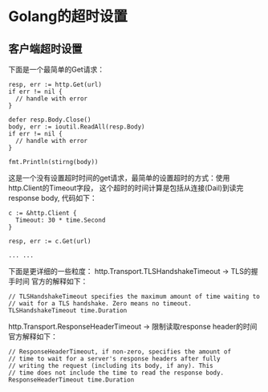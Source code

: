 # Golang的超时设置

## 客户端超时设置
下面是一个最简单的Get请求：
```
resp, err := http.Get(url)
if err != nil {
  // handle with error
} 

defer resp.Body.Close()
body, err := ioutil.ReadAll(resp.Body)
if err != nil {
  // handle with error
}

fmt.Println(stirng(body))
```
这是一个没有设置超时时间的get请求，最简单的设置超时的方式：使用http.Client的Timeout字段， 这个超时的时间计算是包括从连接(Dail)到读完response body, 代码如下：
```
c := &http.Client {
  Timeout: 30 * time.Second
}

resp, err := c.Get(url)

... ...
```

下面是更详细的一些粒度：
http.Transport.TLSHandshakeTimeout -> TLS的握手时间
官方的解释如下：
```
// TLSHandshakeTimeout specifies the maximum amount of time waiting to
// wait for a TLS handshake. Zero means no timeout.
TLSHandshakeTimeout time.Duration
```

http.Transport.ResponseHeaderTimeout -> 限制读取response header的时间
官方解释如下：
```
// ResponseHeaderTimeout, if non-zero, specifies the amount of
// time to wait for a server's response headers after fully
// writing the request (including its body, if any). This
// time does not include the time to read the response body.
ResponseHeaderTimeout time.Duration
```
